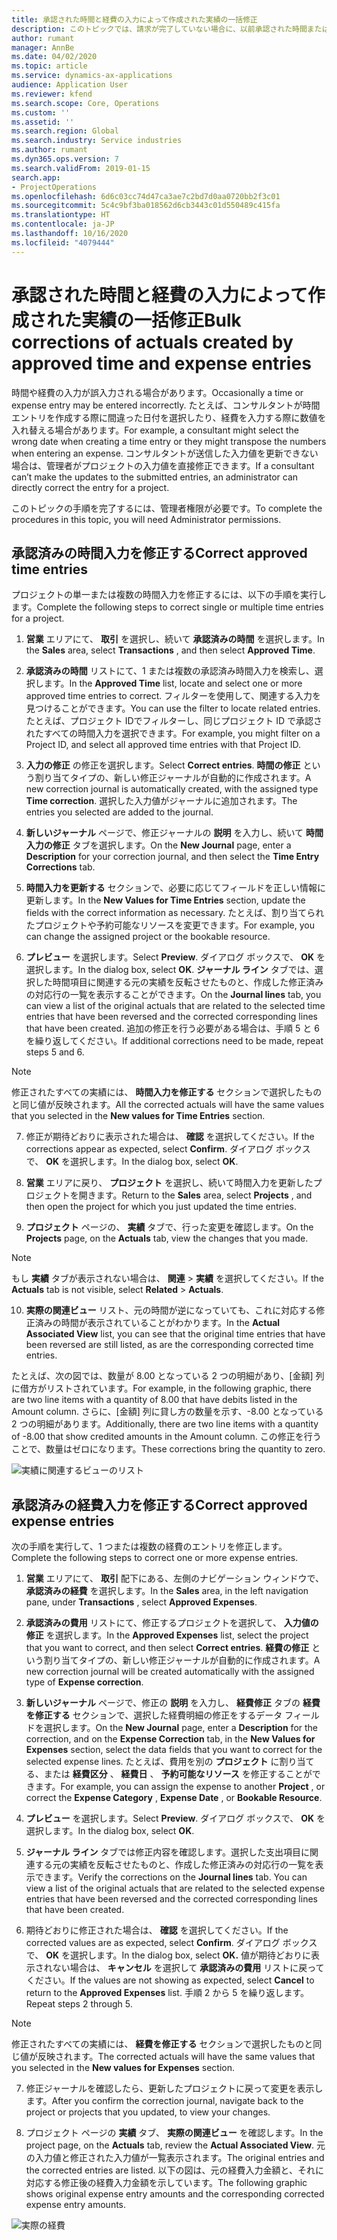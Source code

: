 ```yaml
---
title: 承認された時間と経費の入力によって作成された実績の一括修正
description: このトピックでは、請求が完了していない場合に、以前承認された時間または経費の入力を、管理者が単一または一括で修正する方法について説明します。
author: rumant
manager: AnnBe
ms.date: 04/02/2020
ms.topic: article
ms.service: dynamics-ax-applications
audience: Application User
ms.reviewer: kfend
ms.search.scope: Core, Operations
ms.custom: ''
ms.assetid: ''
ms.search.region: Global
ms.search.industry: Service industries
ms.author: rumant
ms.dyn365.ops.version: 7
ms.search.validFrom: 2019-01-15
search.app:
- ProjectOperations
ms.openlocfilehash: 6d6c03cc74d47ca3ae7c2bd7d0aa0720bb2f3c01
ms.sourcegitcommit: 5c4c9bf3ba018562d6cb3443c01d550489c415fa
ms.translationtype: HT
ms.contentlocale: ja-JP
ms.lasthandoff: 10/16/2020
ms.locfileid: "4079444"
---
```

# <a name="bulk-corrections-of-actuals-created-by-approved-time-and-expense-entries"></a><span data-ttu-id="b70ce-103">承認された時間と経費の入力によって作成された実績の一括修正</span><span class="sxs-lookup"><span data-stu-id="b70ce-103">Bulk corrections of actuals created by approved time and expense entries</span></span>

<span data-ttu-id="b70ce-104">時間や経費の入力が誤入力される場合があります。</span><span class="sxs-lookup"><span data-stu-id="b70ce-104">Occasionally a time or expense entry may be entered incorrectly.</span></span> <span data-ttu-id="b70ce-105">たとえば、コンサルタントが時間エントリを作成する際に間違った日付を選択したり、経費を入力する際に数値を入れ替える場合があります。</span><span class="sxs-lookup"><span data-stu-id="b70ce-105">For example, a consultant might select the wrong date when creating a time entry or they might transpose the numbers when entering an expense.</span></span> <span data-ttu-id="b70ce-106">コンサルタントが送信した入力値を更新できない場合は、管理者がプロジェクトの入力値を直接修正できます。</span><span class="sxs-lookup"><span data-stu-id="b70ce-106">If a consultant can’t make the updates to the submitted entries, an administrator can directly correct the entry for a project.</span></span>

<span data-ttu-id="b70ce-107">このトピックの手順を完了するには、管理者権限が必要です。</span><span class="sxs-lookup"><span data-stu-id="b70ce-107">To complete the procedures in this topic, you will need Administrator permissions.</span></span>

## <a name="correct-approved-time-entries"></a><span data-ttu-id="b70ce-108">承認済みの時間入力を修正する</span><span class="sxs-lookup"><span data-stu-id="b70ce-108">Correct approved time entries</span></span>     

<span data-ttu-id="b70ce-109">プロジェクトの単一または複数の時間入力を修正するには、以下の手順を実行します。</span><span class="sxs-lookup"><span data-stu-id="b70ce-109">Complete the following steps to correct single or multiple time entries for a project.</span></span>

1. <span data-ttu-id="b70ce-110">**営業** エリアにて、 **取引** を選択し、続いて **承認済みの時間** を選択します。</span><span class="sxs-lookup"><span data-stu-id="b70ce-110">In the **Sales** area, select **Transactions** , and then select **Approved Time**.</span></span> 

2. <span data-ttu-id="b70ce-111">**承認済みの時間** リストにて、1 または複数の承認済み時間入力を検索し、選択します。</span><span class="sxs-lookup"><span data-stu-id="b70ce-111">In the **Approved Time** list, locate and select one or more approved time entries to correct.</span></span> <span data-ttu-id="b70ce-112">フィルターを使用して、関連する入力を見つけることができます。</span><span class="sxs-lookup"><span data-stu-id="b70ce-112">You can use the filter to locate related entries.</span></span> <span data-ttu-id="b70ce-113">たとえば、プロジェクト IDでフィルターし、同じプロジェクト ID で承認されたすべての時間入力を選択できます。</span><span class="sxs-lookup"><span data-stu-id="b70ce-113">For example, you might filter on a Project ID, and select all approved time entries with that Project ID.</span></span>

3. <span data-ttu-id="b70ce-114">**入力の修正** の修正を選択します。</span><span class="sxs-lookup"><span data-stu-id="b70ce-114">Select **Correct entries**.</span></span> <span data-ttu-id="b70ce-115">**時間の修正** という割り当てタイプの、新しい修正ジャーナルが自動的に作成されます。</span><span class="sxs-lookup"><span data-stu-id="b70ce-115">A new correction journal is automatically created, with the assigned type **Time correction**.</span></span> <span data-ttu-id="b70ce-116">選択した入力値がジャーナルに追加されます。</span><span class="sxs-lookup"><span data-stu-id="b70ce-116">The entries you selected are added to the journal.</span></span> 

4. <span data-ttu-id="b70ce-117">**新しいジャーナル** ページで、修正ジャーナルの **説明** を入力し、続いて **時間入力の修正** タブを選択します。</span><span class="sxs-lookup"><span data-stu-id="b70ce-117">On the **New Journal** page, enter a **Description** for your correction journal, and then select the **Time Entry Corrections** tab.</span></span>  
5. <span data-ttu-id="b70ce-118">**時間入力を更新する** セクションで、必要に応じてフィールドを正しい情報に更新します。</span><span class="sxs-lookup"><span data-stu-id="b70ce-118">In the **New Values for Time Entries** section, update the fields with the correct information as necessary.</span></span> <span data-ttu-id="b70ce-119">たとえば、割り当てられたプロジェクトや予約可能なリソースを変更できます。</span><span class="sxs-lookup"><span data-stu-id="b70ce-119">For example, you can change the assigned project or the bookable resource.</span></span>

6. <span data-ttu-id="b70ce-120">**プレビュー** を選択します。</span><span class="sxs-lookup"><span data-stu-id="b70ce-120">Select **Preview**.</span></span> <span data-ttu-id="b70ce-121">ダイアログ ボックスで、 **OK** を選択します。</span><span class="sxs-lookup"><span data-stu-id="b70ce-121">In the dialog box, select **OK**.</span></span> <span data-ttu-id="b70ce-122">**ジャーナル ライン** タブでは、選択した時間項目に関連する元の実績を反転させたものと、作成した修正済みの対応行の一覧を表示することができます。</span><span class="sxs-lookup"><span data-stu-id="b70ce-122">On the **Journal lines** tab, you can view a list of the original actuals that are related to the selected time entries that have been reversed and the corrected corresponding lines that have been created.</span></span> <span data-ttu-id="b70ce-123">追加の修正を行う必要がある場合は、手順 5 と 6 を繰り返してください。</span><span class="sxs-lookup"><span data-stu-id="b70ce-123">If additional corrections need to be made, repeat steps 5 and 6.</span></span> 

> [!NOTE]
> <span data-ttu-id="b70ce-124">修正されたすべての実績には、 **時間入力を修正する** セクションで選択したものと同じ値が反映されます。</span><span class="sxs-lookup"><span data-stu-id="b70ce-124">All the corrected actuals will have the same values that you selected in the **New values for Time Entries** section.</span></span>

7. <span data-ttu-id="b70ce-125">修正が期待どおりに表示された場合は、 **確認** を選択してください。</span><span class="sxs-lookup"><span data-stu-id="b70ce-125">If the corrections appear as expected, select **Confirm**.</span></span> <span data-ttu-id="b70ce-126">ダイアログ ボックスで、 **OK** を選択します。</span><span class="sxs-lookup"><span data-stu-id="b70ce-126">In the dialog box, select **OK**.</span></span>

8. <span data-ttu-id="b70ce-127">**営業** エリアに戻り、 **プロジェクト** を選択し、続いて時間入力を更新したプロジェクトを開きます。</span><span class="sxs-lookup"><span data-stu-id="b70ce-127">Return to the **Sales** area, select **Projects** , and then open the project for which you just updated the time entries.</span></span> 

9. <span data-ttu-id="b70ce-128">**プロジェクト** ページの、 **実績** タブで、行った変更を確認します。</span><span class="sxs-lookup"><span data-stu-id="b70ce-128">On the **Projects** page, on the **Actuals** tab, view the changes that you made.</span></span> 

> [!NOTE]
> <span data-ttu-id="b70ce-129">もし **実績** タブが表示されない場合は、 **関連** > **実績** を選択してください。</span><span class="sxs-lookup"><span data-stu-id="b70ce-129">If the **Actuals** tab is not visible, select **Related** > **Actuals**.</span></span>  

10. <span data-ttu-id="b70ce-130">**実際の関連ビュー** リスト、元の時間が逆になっていても、これに対応する修正済みの時間が表示されていることがわかります。</span><span class="sxs-lookup"><span data-stu-id="b70ce-130">In the **Actual Associated View** list, you can see that the original time entries that have been reversed are still listed, as are the corresponding corrected time entries.</span></span> 

<span data-ttu-id="b70ce-131">たとえば、次の図では、数量が 8.00 となっている 2 つの明細があり、[金額] 列に借方がリストされています。</span><span class="sxs-lookup"><span data-stu-id="b70ce-131">For example, in the following graphic, there are two line items with a quantity of 8.00 that have debits listed in the Amount column.</span></span> <span data-ttu-id="b70ce-132">さらに、[金額] 列に貸し方の数量を示す、-8.00 となっている 2 つの明細があります。</span><span class="sxs-lookup"><span data-stu-id="b70ce-132">Additionally, there are two line items with a quantity of -8.00 that show credited amounts in the Amount column.</span></span> <span data-ttu-id="b70ce-133">この修正を行うことで、数量はゼロになります。</span><span class="sxs-lookup"><span data-stu-id="b70ce-133">These corrections bring the quantity to zero.</span></span>

![実績に関連するビューのリスト](https://github.com/MicrosoftDocs/dynamics-365-customer-engagement-pr/blob/bulk-corrections-actuals-created-by-approved-time-expense-entries.md/time-actuals.png)
 
## <a name="correct-approved-expense-entries"></a><span data-ttu-id="b70ce-135">承認済みの経費入力を修正する</span><span class="sxs-lookup"><span data-stu-id="b70ce-135">Correct approved expense entries</span></span>

<span data-ttu-id="b70ce-136">次の手順を実行して、1 つまたは複数の経費のエントリを修正します。</span><span class="sxs-lookup"><span data-stu-id="b70ce-136">Complete the following steps to correct one or more expense entries.</span></span> 

1. <span data-ttu-id="b70ce-137">**営業** エリアにて、 **取引** 配下にある、左側のナビゲーション ウィンドウで、 **承認済みの経費** を選択します。</span><span class="sxs-lookup"><span data-stu-id="b70ce-137">In the **Sales** area, in the left navigation pane, under **Transactions** , select **Approved Expenses**.</span></span>

2. <span data-ttu-id="b70ce-138">**承認済みの費用** リストにて、修正するプロジェクトを選択して、 **入力値の修正** を選択します。</span><span class="sxs-lookup"><span data-stu-id="b70ce-138">In the **Approved Expenses** list, select the project that you want to correct, and then select **Correct entries**.</span></span> <span data-ttu-id="b70ce-139">**経費の修正** という割り当てタイプの、新しい修正ジャーナルが自動的に作成されます。</span><span class="sxs-lookup"><span data-stu-id="b70ce-139">A new correction journal will be created automatically with the assigned type of **Expense correction**.</span></span> 

3. <span data-ttu-id="b70ce-140">**新しいジャーナル** ページで、修正の **説明** を入力し、 **経費修正** タブの **経費を修正する** セクションで、選択した経費明細の修正をするデータ フィールドを選択します。</span><span class="sxs-lookup"><span data-stu-id="b70ce-140">On the **New Journal** page, enter a **Description** for the correction, and on the **Expense Correction** tab, in the **New Values for Expenses** section, select the data fields that you want to correct for the selected expense lines.</span></span> <span data-ttu-id="b70ce-141">たとえば、費用を別の **プロジェクト** に割り当てる、または **経費区分** 、 **経費日** 、 **予約可能なリソース** を修正することができます。</span><span class="sxs-lookup"><span data-stu-id="b70ce-141">For example, you can assign the expense to another **Project** , or correct the **Expense Category** , **Expense Date** , or **Bookable Resource**.</span></span>

4. <span data-ttu-id="b70ce-142">**プレビュー** を選択します。</span><span class="sxs-lookup"><span data-stu-id="b70ce-142">Select **Preview**.</span></span> <span data-ttu-id="b70ce-143">ダイアログ ボックスで、 **OK** を選択します。</span><span class="sxs-lookup"><span data-stu-id="b70ce-143">In the dialog box, select **OK**.</span></span> 

5. <span data-ttu-id="b70ce-144">**ジャーナル ライン** タブでは修正内容を確認します。選択した支出項目に関連する元の実績を反転させたものと、作成した修正済みの対応行の一覧を表示できます。</span><span class="sxs-lookup"><span data-stu-id="b70ce-144">Verify the corrections on the **Journal lines** tab. You can view a list of the original actuals that are related to the selected expense entries that have been reversed and the corrected corresponding lines that have been created.</span></span>

6. <span data-ttu-id="b70ce-145">期待どおりに修正された場合は、 **確認** を選択してください。</span><span class="sxs-lookup"><span data-stu-id="b70ce-145">If the corrected values are as expected, select **Confirm**.</span></span> <span data-ttu-id="b70ce-146">ダイアログ ボックスで、 **OK** を選択します。</span><span class="sxs-lookup"><span data-stu-id="b70ce-146">In the dialog box, select **OK.**</span></span> <span data-ttu-id="b70ce-147">値が期待どおりに表示されない場合は、 **キャンセル** を選択して **承認済みの費用** リストに戻ってください。</span><span class="sxs-lookup"><span data-stu-id="b70ce-147">If the values are not showing as expected, select **Cancel** to return to the **Approved Expenses** list.</span></span> <span data-ttu-id="b70ce-148">手順 2 から 5 を繰り返します。</span><span class="sxs-lookup"><span data-stu-id="b70ce-148">Repeat steps 2 through 5.</span></span> 

> [!NOTE]
> <span data-ttu-id="b70ce-149">修正されたすべての実績には、 **経費を修正する** セクションで選択したものと同じ値が反映されます。</span><span class="sxs-lookup"><span data-stu-id="b70ce-149">The corrected actuals will have the same values that you selected in the **New values for Expenses** section.</span></span>

7. <span data-ttu-id="b70ce-150">修正ジャーナルを確認したら、更新したプロジェクトに戻って変更を表示します。</span><span class="sxs-lookup"><span data-stu-id="b70ce-150">After you confirm the correction journal, navigate back to the project or projects that you updated, to view your changes.</span></span>  

8. <span data-ttu-id="b70ce-151">プロジェクト ページの **実績** タブ、 **実際の関連ビュー** を確認します。</span><span class="sxs-lookup"><span data-stu-id="b70ce-151">In the project page, on the **Actuals** tab, review the **Actual Associated View**.</span></span> <span data-ttu-id="b70ce-152">元の入力値と修正された入力値が一覧表示されます。</span><span class="sxs-lookup"><span data-stu-id="b70ce-152">The original entries and the corrected entries are listed.</span></span> <span data-ttu-id="b70ce-153">以下の図は、元の経費入力金額と、それに対応する修正後の経費入力金額を示しています。</span><span class="sxs-lookup"><span data-stu-id="b70ce-153">The following graphic shows original expense entry amounts and the corresponding corrected expense entry amounts.</span></span> 

![実際の経費](https://user-images.githubusercontent.com/60806505/77122219-4cd52900-69fa-11ea-8349-ccd2ffebf640.png)
